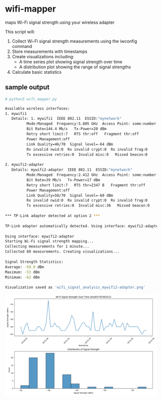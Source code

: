 # wifi-mapper
maps Wi-Fi signal strength using your wireless adapter


This script will:

1. Collect Wi-Fi signal strength measurements using the iwconfig command
2. Store measurements with timestamps
3. Create visualizations including:
    - A time series plot showing signal strength over time
    - A distribution plot showing the range of signal strengths
4. Calculate basic statistics


## sample output

```bash
# python3 wifi_mapper.py 
```
```bash
Available wireless interfaces:
1. mywifi1
   Details: 1. mywifi1  IEEE 802.11  ESSID:"mynetwork"  
          Mode:Managed  Frequency:5.805 GHz  Access Point: some:number:...   
          Bit Rate=144.4 Mb/s   Tx-Power=20 dBm   
          Retry short limit:7   RTS thr:off   Fragment thr:off
          Power Management:off
          Link Quality=46/70  Signal level=-64 dBm  
          Rx invalid nwid:0  Rx invalid crypt:0  Rx invalid frag:0
          Tx excessive retries:0  Invalid misc:0   Missed beacon:0

2. mywifi2-adapter
   Details: mywifi2-adapter  IEEE 802.11  ESSID:"mynetwork"  
          Mode:Managed  Frequency:2.412 GHz  Access Point: some:number:.....  
          Bit Rate=39 Mb/s   Tx-Power=17 dBm   
          Retry short limit:7   RTS thr=2347 B   Fragment thr:off
          Power Management:off
          Link Quality=50/70  Signal level=-60 dBm  
          Rx invalid nwid:0  Rx invalid crypt:0  Rx invalid frag:0
          Tx excessive retries:0  Invalid misc:36   Missed beacon:0

*** TP-Link adapter detected at option 2 ***

TP-Link adapter automatically detected. Using interface: mywifi2-adapter

Using interface: mywifi2-adapter
Starting Wi-Fi signal strength mapping...
Collecting measurements for 1 minute...
Collected 60 measurements. Creating visualizations...

Signal Strength Statistics:
Average: -59.9 dBm
Maximum: -53 dBm
Minimum: -62 dBm

Visualization saved as 'wifi_signal_analysis_mywifi2-adapter.png'
```

![image](./img/wifi_signal_analysis_mywifi2-adapter.png)